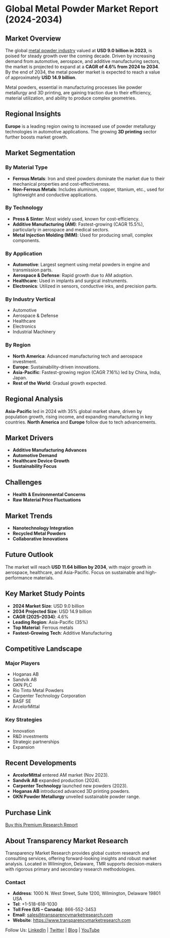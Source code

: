
# Global Metal Powder Market Report (2024-2034)

## Market Overview

The global [metal powder industry](https://www.transparencymarketresearch.com/metal-powder-market.html) valued at **USD 9.0 billion in 2023**, is poised for steady growth over the coming decade. Driven by increasing demand from automotive, aerospace, and additive manufacturing sectors, the market is projected to expand at a **CAGR of 4.6% from 2024 to 2034**. By the end of 2034, the metal powder market is expected to reach a value of approximately **USD 14.9 billion**.

Metal powders, essential in manufacturing processes like powder metallurgy and 3D printing, are gaining traction due to their efficiency, material utilization, and ability to produce complex geometries.

## Regional Insights

**Europe** is a leading region owing to increased use of powder metallurgy technologies in automotive applications. The growing **3D printing** sector further boosts market growth.

## Market Segmentation

### By Material Type

- **Ferrous Metals**: Iron and steel powders dominate the market due to their mechanical properties and cost-effectiveness.
- **Non-Ferrous Metals**: Includes aluminum, copper, titanium, etc., used for lightweight and conductive applications.

### By Technology

- **Press & Sinter**: Most widely used, known for cost-efficiency.
- **Additive Manufacturing (AM)**: Fastest-growing (CAGR 15.5%), particularly in aerospace and medical sectors.
- **Metal Injection Molding (MIM)**: Used for producing small, complex components.

### By Application

- **Automotive**: Largest segment using metal powders in engine and transmission parts.
- **Aerospace & Defense**: Rapid growth due to AM adoption.
- **Healthcare**: Used in implants and surgical instruments.
- **Electronics**: Utilized in sensors, conductive inks, and precision parts.

### By Industry Vertical

- Automotive
- Aerospace & Defense
- Healthcare
- Electronics
- Industrial Machinery

### By Region

- **North America**: Advanced manufacturing tech and aerospace investment.
- **Europe**: Sustainability-driven innovations.
- **Asia-Pacific**: Fastest-growing region (CAGR 7.16%) led by China, India, Japan.
- **Rest of the World**: Gradual growth expected.

## Regional Analysis

**Asia-Pacific** led in 2024 with 35% global market share, driven by population growth, rising income, and expanding manufacturing in key countries. **North America** and **Europe** follow due to tech advancements.

## Market Drivers

- **Additive Manufacturing Advances**
- **Automotive Demand**
- **Healthcare Device Growth**
- **Sustainability Focus**

## Challenges

- **Health & Environmental Concerns**
- **Raw Material Price Fluctuations**

## Market Trends

- **Nanotechnology Integration**
- **Recycled Metal Powders**
- **Collaborative Innovations**

## Future Outlook

The market will reach **USD 11.64 billion by 2034**, with major growth in aerospace, healthcare, and Asia-Pacific. Focus on sustainable and high-performance materials.

## Key Market Study Points

- **2024 Market Size**: USD 9.0 billion
- **2034 Projected Size**: USD 14.9 billion
- **CAGR (2025–2034)**: 4.6%
- **Leading Region**: Asia-Pacific (35%)
- **Top Material**: Ferrous metals
- **Fastest-Growing Tech**: Additive Manufacturing

## Competitive Landscape

### Major Players

- Hoganas AB
- Sandvik AB
- GKN PLC
- Rio Tinto Metal Powders
- Carpenter Technology Corporation
- BASF SE
- ArcelorMittal

### Key Strategies

- Innovation
- R&D investments
- Strategic partnerships
- Expansion

## Recent Developments

- **ArcelorMittal** entered AM market (Nov 2023).
- **Sandvik AB** expanded production (2024).
- **Carpenter Technology** launched new powders (2023).
- **Hoganas AB** introduced advanced 3D printing powders.
- **GKN Powder Metallurgy** unveiled sustainable powder range.

## Purchase Link

[Buy this Premium Research Report](https://www.transparencymarketresearch.com/checkout.php?rep_id=69533&ltype=S)

## About Transparency Market Research

Transparency Market Research provides global custom research and consulting services, offering forward-looking insights and robust market analysis. Located in Wilmington, Delaware, TMR supports decision-makers with rigorous primary and secondary research methodologies.

### Contact

- **Address**: 1000 N. West Street, Suite 1200, Wilmington, Delaware 19801 USA
- **Tel**: +1-518-618-1030
- **Toll Free (US – Canada)**: 866-552-3453
- **Email**: sales@transparencymarketresearch.com
- **Website**: https://www.transparencymarketresearch.com

Follow Us: [LinkedIn](#) | [Twitter](#) | [Blog](#) | [YouTube](#)
